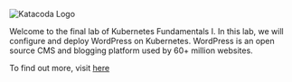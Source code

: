 ![Katacoda Logo](/boxboat/courses/kubernetes-fundamentals-1/wordpress-basic/assets/boxboat.png)

Welcome to the final lab of Kubernetes Fundamentals I. In this lab, we will configure and deploy WordPress on Kubernetes. WordPress is an open source CMS and blogging platform used by 60+ million websites.

To find out more, visit [here](https://codex.wordpress.org/Getting_Started_with_WordPress)
